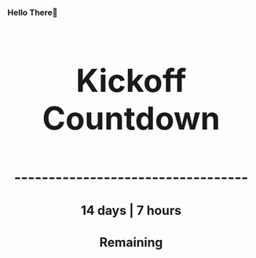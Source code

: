 ### Hello There👋

<!---START-TIMER--->
<h3 align='center' style='font-size: 64px;'>Kickoff Countdown</h3>
<h3 align='center' style='font-size: 30px;'>----------------------------------</h3>
<h3 align='center' style='font-size: 25px;'>14 days | 7 hours</h3>
<h3 align='center' style='font-size: 25px;'>Remaining</h3>
<!---END-TIMER--->

